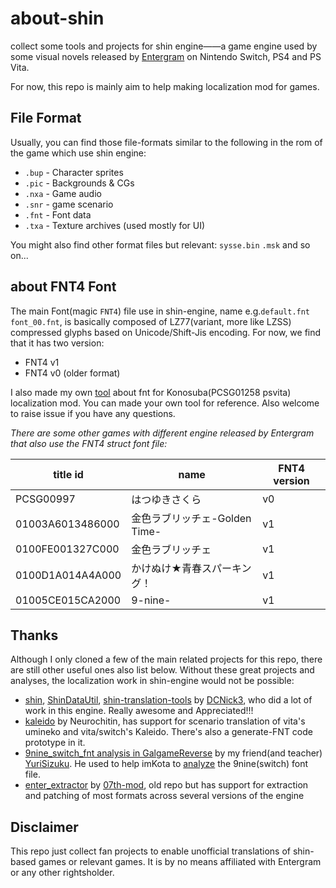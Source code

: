 # about-shin

collect some tools and projects for shin engine——a game engine used by some visual novels released by [Entergram](http://www.entergram.co.jp/) on Nintendo Switch, PS4 and PS Vita.

For now, this repo is mainly aim to help making localization mod for games.

## File Format

Usually, you can find those file-formats similar to the following in the rom of the game which use shin engine:

- `.bup` - Character sprites
- `.pic` - Backgrounds & CGs
- `.nxa` - Game audio
- `.snr` - game scenario
- `.fnt` - Font data
- `.txa` - Texture archives (used mostly for UI)

You might also find other format files but relevant: `sysse.bin` `.msk` and so on...

## about FNT4 Font

The main Font(magic `FNT4`) file use in shin-engine, name e.g.`default.fnt` `font_00.fnt`, is basically composed of LZ77(variant, more like LZSS) compressed glyphs based on Unicode/Shift-Jis encoding. For now, we find that it has two version:

- FNT4 v1
- FNT4 v0 (older format)

I also made my own [tool](.\konosuba_py) about fnt for Konosuba(PCSG01258 psvita) localization mod. You can made your own tool for reference. Also welcome to raise issue if you have any questions.

*There are some other games with different engine released by Entergram that also use the FNT4 struct font file:*

|title id|name|FNT4 version|
|---|---|---|
|PCSG00997|はつゆきさくら|v0|
|01003A6013486000|金色ラブリッチェ-Golden Time-|v1|
|0100FE001327C000|金色ラブリッチェ|v1|
|0100D1A014A4A000|かけぬけ★青春スパーキング！|v1|
|01005CE015CA2000|9-nine-|v1|

## Thanks

Although I only cloned a few of the main related projects for this repo, there are still other useful ones also list below. Without these great projects and analyses, the localization work in shin-engine would not be possible:

- [shin](https://github.com/DCNick3/shin), [ShinDataUtil](https://github.com/DCNick3/ShinDataUtil), [shin-translation-tools](https://github.com/DCNick3/shin-translation-tools) by [DCNick3](https://github.com/DCNick3), who did a lot of work in this engine. Really awesome and Appreciated!!!
- [kaleido](https://gitlab.com/Neurochitin/kaleido) by Neurochitin, has support for scenario translation of vita's umineko and vita/switch's Kaleido. There's also a generate-FNT code prototype in it.
- [9nine_switch_fnt analysis in GalgameReverse](https://github.com/YuriSizuku/GalgameReverse/blob/master/project/entergram/src/9nine_switch_fnt.py) by my friend(and teacher) [YuriSizuku](https://github.com/YuriSizuku). He used to help imKota to [analyze](https://github.com/YuriSizuku/GalgameReverse/issues/7) the 9nine(switch) font file.
- [enter_extractor](https://github.com/07th-mod/enter_extractor) by [07th-mod](https://github.com/07th-mod), old repo but has support for extraction and patching of most formats across several versions of the engine

## Disclaimer

This repo just collect fan projects to enable unofficial translations of shin-based games or relevant games. It is by no means affiliated with Entergram or any other rightsholder.
